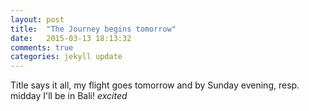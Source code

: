```yaml
---
layout: post
title:  "The Journey begins tomorrow" 
date:   2015-03-13 18:13:32
comments: true
categories: jekyll update
---
```

Title says it all, my flight goes tomorrow and by Sunday evening, resp. midday I'll be in Bali! *excited*
